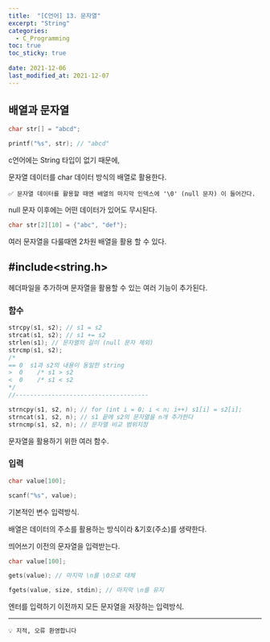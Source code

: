 ```yaml
---
title:  "[C언어] 13. 문자열"
excerpt: "String"
categories:
  - C_Programming
toc: true
toc_sticky: true
 
date: 2021-12-06
last_modified_at: 2021-12-07
---
```




## 배열과 문자열

```c
char str[] = "abcd";

printf("%s", str); // "abcd"
```

c언어에는 String 타입이 없기 때문에, 

문자열 데이터를 char 데이터 방식의 배열로 활용한다.

```
✅ 문자열 데이터를 활용할 때엔 배열의 마지막 인덱스에 '\0' (null 문자) 이 들어간다.
```

null 문자 이후에는 어떤 데이터가 있어도 무시된다.

```c
char str[2][10] = {"abc", "def"};
```

여러 문자열을 다룰때엔 2차원 배열을 활용 할 수 있다.


## #include<string.h>


헤더파일을 추가하며 문자열을 활용할 수 있는 여러 기능이 추가된다.

### 함수
```c
strcpy(s1, s2); // s1 = s2
strcat(s1, s2); // s1 += s2
strlen(s1); // 문자열의 길이 (null 문자 제외)
strcmp(s1, s2);  
/*
== 0  s1과 s2의 내용이 동일한 string
>  0    /* s1 > s2  
<  0    /* s1 < s2
*/
//-------------------------------------

strncpy(s1, s2, n); // for (int i = 0; i < n; i++) s1[i] = s2[i];
strncat(s1, s2, n); // s1 끝에 s2의 문자열을 n개 추가한다
strncmp(s1, s2, n); // 문자열 비교 범위지정  
```

문자열을 활용하기 위한 여러 함수.

### 입력
```c
char value[100];

scanf("%s", value);
```

기본적인 변수 입력방식. 

배열은 데이터의 주소를 활용하는 방식이라 &기호(주소)를 생략한다.

띄어쓰기 이전의 문자열을 입력받는다.

```c
char value[100];

gets(value); // 마지막 \n를 \0으로 대체

fgets(value, size, stdin); // 마지막 \n를 유지
```

엔터를 입력하기 이전까지 모든 문자열을 저장하는 입력방식.

---

```
💡 지적, 오류 환영합니다
``` 